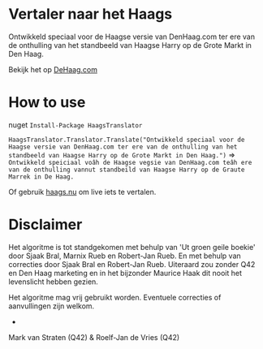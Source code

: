 # Vertaler naar het Haags
Ontwikkeld speciaal voor de Haagse versie van DenHaag.com ter ere van de onthulling van het standbeeld van Haagse Harry op de Grote Markt in Den Haag.

Bekijk het op [DeHaag.com](http://www.dehaag.com)

# How to use

nuget `Install-Package HaagsTranslator`

`HaagsTranslator.Translator.Translate("Ontwikkeld speciaal voor de Haagse versie van DenHaag.com ter ere van de onthulling van het standbeeld van Haagse Harry op de Grote Markt in Den Haag.")`
=>
`Ontwikkeld speiciaal voâh de Haagse vegsie van DenHaag.com teâh ere van de onthulling vannut standbeild van Haagse Harry op de Graute Marrek in De Haag.`

Of gebruik [haags.nu](http://haags.nu) om live iets te vertalen.

# Disclaimer

Het algoritme is tot standgekomen met behulp van 'Ut groen geile boekie' door Sjaak Bral, Marnix Rueb en Robert-Jan Rueb. En met behulp van correcties door Sjaak Bral en Robert-Jan Rueb. Uiteraard zou zonder Q42 en Den Haag marketing en in het bijzonder Maurice Haak dit nooit het levenslicht hebben gezien.

Het algoritme mag vrij gebruikt worden. Eventuele correcties of aanvullingen zijn welkom.

-
Mark van Straten (Q42) & Roelf-Jan de Vries (Q42)
